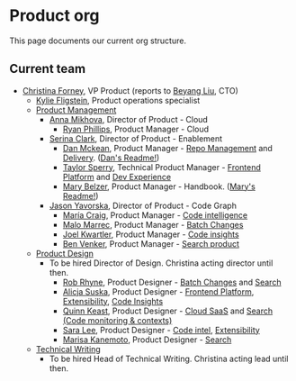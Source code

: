 # Product org

This page documents our current org structure.

## Current team

- [Christina Forney](../../company/team/index.md#christina-forney), VP Product (reports to [Beyang Liu](../../company/team/index.md#beyang-liu), CTO)
  - [Kylie Fligstein](../../company/team/index.md#kylie-fligstein), Product operations specialist
  - [Product Management](roles/index.md#product-manager)
    - [Anna Mikhova](../../company/team/index.md#anna-mikhova), Director of Product - Cloud
      - [Ryan Phillips](../../company/team/index.md#ryan-phillips), Product Manager - Cloud
    - [Serina Clark](../../company/team/index.md#serina-clark), Director of Product - Enablement
      - [Dan Mckean](../../company/team/index.md#dan-mckean), Product Manager - [Repo Management](../engineering/enablement/repo-management/index.md) and [Delivery](../engineering/enablement/delivery/index.md). ([Dan's Readme!](./readmes/dan-mckean-readme.md))
      - [Taylor Sperry](../../company/team/index.md#taylor-sperry), Technical Product Manager - [Frontend Platform](../engineering/enablement/frontend-platform/index.md) and [Dev Experience](../engineering/enablement/dev-experience/index.md)
      - [Mary Belzer](../../company/team/index.md#mary-belzer), Product Manager - Handbook. ([Mary's Readme!](readmes/mary-belzer-readme.md))
    - [Jason Yavorska](../../company/team/index.md#jason-yavorska), Director of Product - Code Graph
      - [María Craig](../../company/team/index.md#maría-craig), Product Manager - [Code intelligence](../engineering/code-graph/code-intelligence/index.md)
      - [Malo Marrec](../../company/team/index.md#malo-marrec), Product Manager - [Batch Changes](../engineering/code-graph/batch-changes/index.md)
      - [Joel Kwartler](../../company/team/index.md#joel-kwartler), Product Manager - [Code insights](../engineering/code-graph/code-insights/index.md)
      - [Ben Venker](../../company/team/index.md#ben-venker), Product Manager - [Search product](../engineering/code-graph/search/product.md)
  - [Product Design](roles/index.md#product-designer)
    - To be hired Director of Design. Christina acting director until then.
      - [Rob Rhyne](../../company/team/index.md#rob-rhyne), Product Designer - [Batch Changes](../engineering/code-graph/batch-changes/index.md) and [Search](../engineering/code-graph/search/index.md)
      - [Alicja Suska](../../company/team/index.md#alicja-suska), Product Designer - [Frontend Platform](../engineering/enablement/frontend-platform/index.md), [Extensibility](../engineering/cloud/extensibility/index.md), [Code Insights](../engineering/code-graph/code-insights/index.md)
      - [Quinn Keast](../../company/team/index.md#quinn-keast), Product Designer - [Cloud SaaS](../engineering/cloud/saas/index.md) and [Search (Code monitoring & contexts)](../engineering/code-graph/search/index.md)
      - [Sara Lee](../../company/team/index.md#sara-lee), Product Designer - [Code intel](../engineering/code-graph/code-intelligence/index.md), [Extensibility](../engineering/cloud/extensibility/index.md)
      - [Marisa Kanemoto](../../company/team/index.md#marisa-kanemoto), Product Designer - [Search](../engineering/code-graph/search/index.md)
  - [Technical Writing](roles/index.md#technical-writer)
    - To be hired Head of Technical Writing. Christina acting lead until then.
